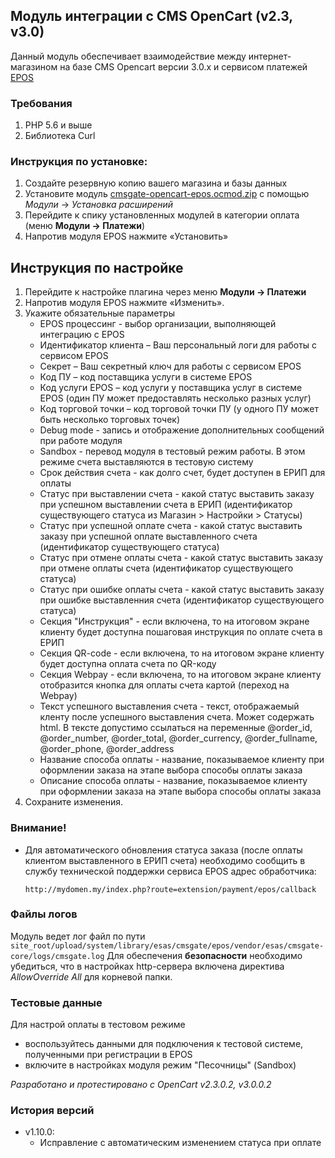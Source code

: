 ## Модуль интеграции с CMS OpenCart (v2.3, v3.0)

Данный модуль обеспечивает взаимодействие между интернет-магазином на базе CMS Opencart версии 3.0.x и сервисом платежей [EPOS](https://e-pos.by)

### Требования ###
1. PHP 5.6 и выше 
1. Библиотека Curl 

### Инструкция по установке:
1. Создайте резервную копию вашего магазина и базы данных
1. Установите модуль [cmsgate-opencart-epos.ocmod.zip](https://bitbucket.esas.by/projects/CG/repos/cmsgate-opencart-epos/browse/cmsgate-opencart-epos.ocmod.zip) с помощью _Модули_ -> _Установка расширений_
1. Перейдите к спику установленных модулей в категории оплата (меню __Модули  -> Платежи__)
1. Напротив модуля EPOS нажмите «Установить»

## Инструкция по настройке
1. Перейдите к настройке плагина через меню __Модули  -> Платежи__
1. Напротив модуля EPOS нажмите «Изменить».
1. Укажите обязательные параметры
    * EPOS процессинг - выбор организации, выполняющей интеграцию с EPOS
    * Идентификатор клиента – Ваш персональный логи для работы с сервисом EPOS
    * Секрет – Ваш секретный ключ для работы с сервисом EPOS
    * Код ПУ – код поставщика услуги в системе EPOS
    * Код услуги EPOS – код услуги у поставщика услуг в системе EPOS (один ПУ может предоставлять несколько разных услуг)
    * Код торговой точки – код торговой точки ПУ (у одного ПУ может быть несколько торговых точек)
    * Debug mode - запись и отображение дополнительных сообщений при работе модуля
    * Sandbox - перевод модуля в тестовый режим работы. В этом режиме счета выставляются в тестовую систему
    * Срок действия счета - как долго счет, будет доступен в ЕРИП для оплаты    
    * Статус при выставлении счета  - какой статус выставить заказу при успешном выставлении счета в ЕРИП (идентификатор существующего статуса из Магазин > Настройки > Статусы)
    * Статус при успешной оплате счета - какой статус выставить заказу при успешной оплате выставленного счета (идентификатор существующего статуса)
    * Статус при отмене оплаты счета - какой статус выставить заказу при отмене оплаты счета (идентификатор существующего статуса)
    * Статус при ошибке оплаты счета - какой статус выставить заказу при ошибке выставленния счета (идентификатор существующего статуса)
    * Секция "Инструкция" - если включена, то на итоговом экране клиенту будет доступна пошаговая инструкция по оплате счета в ЕРИП
    * Секция QR-code - если включена, то на итоговом экране клиенту будет доступна оплата счета по QR-коду
    * Секция Webpay - если включена, то на итоговом экране клиенту отобразится кнопка для оплаты счета картой (переход на Webpay)
    * Текст успешного выставления счета - текст, отображаемый кленту после успешного выставления счета. Может содержать html. В тексте допустимо ссылаться на переменные @order_id, @order_number, @order_total, @order_currency, @order_fullname, @order_phone, @order_address
    * Название способа оплаты - название, показываемое клиенту при оформлении заказа на этапе выбора способы оплаты заказа
    * Описание способа оплаты - название, показываемое клиенту при оформлении заказа на этапе выбора способы оплаты заказа
1. Сохраните изменения.

### Внимание!
* Для автоматического обновления статуса заказа (после оплаты клиентом выставленного в ЕРИП счета) необходимо сообщить в службу технической поддержки сервиса EPOS адрес обработчика:
    ```
    http://mydomen.my/index.php?route=extension/payment/epos/callback
    ```
### Файлы логов
Модуль ведет лог файл по пути 
`site_root/upload/system/library/esas/cmsgate/epos/vendor/esas/cmsgate-core/logs/cmsgate.log`
Для обеспечения **безопасности** необходимо убедиться, что в настройках http-сервера включена директива _AllowOverride All_ для корневой папки.

### Тестовые данные
Для настрой оплаты в тестовом режиме
 * воспользуйтесь данными для подключения к тестовой системе, полученными при регистрации в EPOS
 * включите в настройках модуля режим "Песочницы" (Sandbox)

_Разработано и протестировано с OpenCart v2.3.0.2, v3.0.0.2_


### История версий
* v1.10.0:
    * Исправление с автоматическим изменением статуса при оплате


